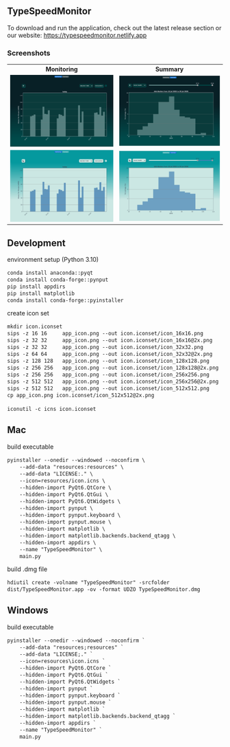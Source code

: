 ## TypeSpeedMonitor
To download and run the application, check out the latest release section or our website: https://typespeedmonitor.netlify.app

### Screenshots

<table>
    <tr>
    <td align="center"><strong>Monitoring</strong></td>
    <td align="center"><strong>Summary</strong></td>
  </tr>
  <tr>
    <td><img src="resources/screenshots/monitor_dark.png" alt="Main Screen" width="500"/></td>
    <td><img src="resources/screenshots/summary_dark.png" alt="Settings Panel" width="500"/></td>
  </tr>
    <tr>
    <td><img src="resources/screenshots/monitor_light.png" alt="Main Screen" width="500"/></td>
    <td><img src="resources/screenshots/summary_light.png" alt="Settings Panel" width="500"/></td>
  </tr>
</table>

## Development

environment setup (Python 3.10)
```
conda install anaconda::pyqt 
conda install conda-forge::pynput
pip install appdirs
pip install matplotlib
conda install conda-forge::pyinstaller
```

create icon set
```
mkdir icon.iconset
sips -z 16 16     app_icon.png --out icon.iconset/icon_16x16.png
sips -z 32 32     app_icon.png --out icon.iconset/icon_16x16@2x.png
sips -z 32 32     app_icon.png --out icon.iconset/icon_32x32.png
sips -z 64 64     app_icon.png --out icon.iconset/icon_32x32@2x.png
sips -z 128 128   app_icon.png --out icon.iconset/icon_128x128.png
sips -z 256 256   app_icon.png --out icon.iconset/icon_128x128@2x.png
sips -z 256 256   app_icon.png --out icon.iconset/icon_256x256.png
sips -z 512 512   app_icon.png --out icon.iconset/icon_256x256@2x.png
sips -z 512 512   app_icon.png --out icon.iconset/icon_512x512.png
cp app_icon.png icon.iconset/icon_512x512@2x.png

iconutil -c icns icon.iconset
```

## Mac  
build executable
```
pyinstaller --onedir --windowed --noconfirm \
    --add-data "resources:resources" \
    --add-data "LICENSE:." \
    --icon=resources/icon.icns \
    --hidden-import PyQt6.QtCore \
    --hidden-import PyQt6.QtGui \
    --hidden-import PyQt6.QtWidgets \
    --hidden-import pynput \
    --hidden-import pynput.keyboard \
    --hidden-import pynput.mouse \
    --hidden-import matplotlib \
    --hidden-import matplotlib.backends.backend_qtagg \
    --hidden-import appdirs \
    --name "TypeSpeedMonitor" \
    main.py
```
build .dmg file
```
hdiutil create -volname "TypeSpeedMonitor" -srcfolder dist/TypeSpeedMonitor.app -ov -format UDZO TypeSpeedMonitor.dmg    
```

## Windows
build executable
```
pyinstaller --onedir --windowed --noconfirm `
    --add-data "resources;resources" `
    --add-data "LICENSE;." `
    --icon=resources\icon.icns `
    --hidden-import PyQt6.QtCore `
    --hidden-import PyQt6.QtGui `
    --hidden-import PyQt6.QtWidgets `
    --hidden-import pynput `
    --hidden-import pynput.keyboard `
    --hidden-import pynput.mouse `
    --hidden-import matplotlib `
    --hidden-import matplotlib.backends.backend_qtagg `
    --hidden-import appdirs `
    --name "TypeSpeedMonitor" `
    main.py
```
